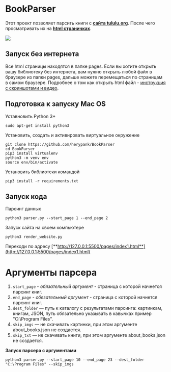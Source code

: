 # BookParser

Этот проект позволяет парсить книги с [**сайта tululu.org**](https://tululu.org/). После чего просматривать их на [**html страничках**](https://herypank.github.io/BookParser/pages/index1.html).    

![](https://i.imgur.com/NLwEzvz.png)

## Запуск без интернета
Все html страницы находятся в папке pages. Если вы хотите открыть вашу библиотеку без интернета, вам нужно открыть любой файл в браузере из папки pages, дальше можете перемещаться по страницам в самом браузере.
Подробнее о том как открыть html файл - [инструкция с скриншотами и видео](https://urfix.ru/open-html-file/).   

## Подготовка к запуску Mac OS

Уставновить Python 3+

```
sudo apt-get install python3
```

Установить, создать и активировать виртуальное окружение

```
git clone https://github.com/herypank/BookParser
cd BookParser
pip3 install virtualenv
python3 -m venv env
source env/bin/activate
```

Установить библиотеки командой

```
pip3 install -r requirements.txt
```

## Запуск кода

Парсинг данных
```
python3 parser.py --start_page 1 --end_page 2
```
    
Запуск сайта на своем компьютере   

```
python3 render_website.py
```

Переходи по адресу [**http://127.0.0.1:5500/pages/index1.html**](http://127.0.0.1:5500/pages/index1.html)
# Аргументы парсера

1. `start_page` - *обязательный аргумент* - страница с которой начнется парсинг книг.   
2. `end_page` - *обязательный аргумент* - страница с которой начнется парсинг книг.   
3. `dest_folder` — путь к каталогу с результатами парсинга: картинкам, книгам, JSON, путь обязательно указывать в кавычках пример "C:\Program Files".  
4. `skip_imgs` — не скачивать картинки, при этом аргументе about_books.json не создается.
5. `skip_txt` — не скачивать книги, при этом аргументе about_books.json не создается.   
    
**Запуск парсера с аргументами**

```
python3 parser.py --start_page 10 --end_page 23 --dest_folder "C:\Program Files" --skip_imgs
```
